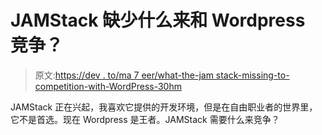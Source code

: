 # JAMStack 缺少什么来和 Wordpress 竞争？

> 原文:[https://dev . to/ma 7 eer/what-the-jam stack-missing-to-competition-with-WordPress-30hm](https://dev.to/ma7eer/what-is-the-jamstack-missing-to-compete-with-wordpress-30hm)

JAMStack 正在兴起，我喜欢它提供的开发环境，但是在自由职业者的世界里，它不是首选。现在 Wordpress 是王者。JAMStack 需要什么来竞争？